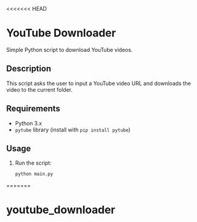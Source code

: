 <<<<<<< HEAD
# YouTube Downloader

Simple Python script to download YouTube videos.

## Description

This script asks the user to input a YouTube video URL and downloads the video to the current folder.

## Requirements

- Python 3.x
- `pytube` library (install with `pip install pytube`)

## Usage

1. Run the script:
   ```bash
   python main.py
=======
# youtube_downloader

